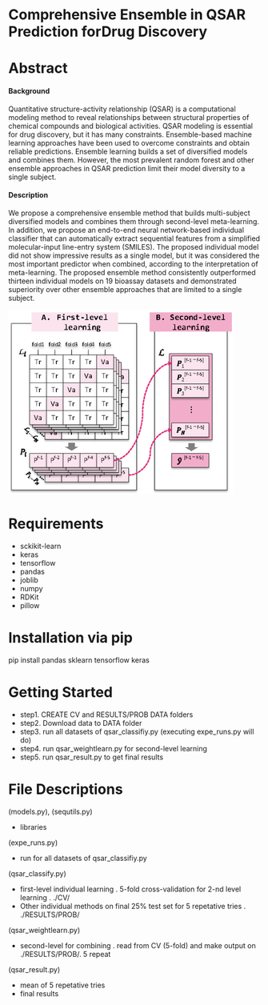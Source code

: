 # Comprehensive Ensemble in QSAR Prediction forDrug Discovery

# Abstract
#### Background
 Quantitative structure-activity relationship (QSAR) is a computational modeling method to reveal relationships between structural properties of chemical compounds and biological activities. QSAR modeling is essential for drug discovery, but it has many constraints. Ensemble-based machine learning approaches have been used to overcome constraints and obtain reliable predictions.
Ensemble learning builds a set of diversified models and combines them.
However, the most prevalent random forest and other ensemble approaches in QSAR prediction limit their model diversity to a single subject.
#### Description
We propose a comprehensive ensemble method that builds multi-subject diversified models and combines them through second-level meta-learning. In addition, we propose an end-to-end neural network-based individual classifier that can automatically extract sequential features from a simplified molecular-input line-entry system (SMILES). The proposed individual model did not show impressive results as a single model, but it was considered the most important predictor when combined, according to the interpretation of meta-learning. 
The proposed ensemble method consistently outperformed thirteen individual models on 19 bioassay datasets and demonstrated superiority over other ensemble approaches that are limited to a single subject.

<img src="figures/Figure1.png" width=450>

# Requirements
- sckikit-learn
- keras
- tensorflow
- pandas
- joblib
- numpy
- RDKit
- pillow


# Installation via pip
pip install pandas sklearn tensorflow keras

# Getting Started

- step1. CREATE CV and RESULTS/PROB DATA folders 
- step2. Download data to DATA folder
- step3. run all datasets of qsar_classifiy.py (executing expe_runs.py will do)
- step4. run qsar_weightlearn.py for second-level learning
- step5. run qsar_result.py to get final results


# File Descriptions

(models.py), (sequtils.py)
- libraries

(expe_runs.py)
- run for all datasets of qsar_classifiy.py

(qsar_classify.py)
- first-level individual learning
	. 5-fold cross-validation for 2-nd level learning 
	. ./CV/
- Other individual methods on final 25% test set for 5 repetative tries
	. ./RESULTS/PROB/

(qsar_weightlearn.py)
- second-level for combining
	. read from CV (5-fold) and make output on ./RESULTS/PROB/. 5 repeat

(qsar_result.py)
- mean of 5 repetative tries 
- final results
